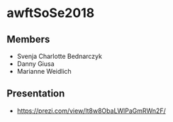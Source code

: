 # awftSoSe2018
## Members
- Svenja Charlotte Bednarczyk
- Danny Giusa 
- Marianne Weidlich
## Presentation
- https://prezi.com/view/lt8w8ObaLWlPaGmRWn2F/


